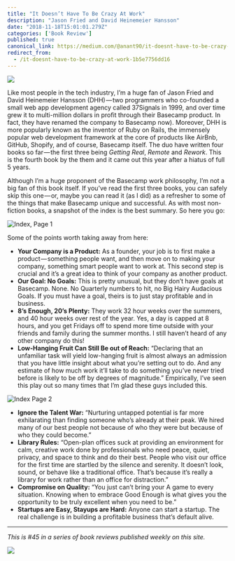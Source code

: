 ```yaml
---
title: "It Doesn’t Have To Be Crazy At Work"
description: "Jason Fried and David Heinemeier Hansson"
date: "2018-11-18T15:01:01.279Z"
categories: ['Book Review']
published: true
canonical_link: https://medium.com/@anant90/it-doesnt-have-to-be-crazy-at-work-1b5e7756dd16
redirect_from:
  - /it-doesnt-have-to-be-crazy-at-work-1b5e7756dd16
---
```


![](/assets/blog/it-doesnt-have-to-be-crazy-at-work/asset-1.png)

Like most people in the tech industry, I’m a huge fan of Jason Fried and David Heinemeier Hansson (DHH) — two programmers who co-founded a small web app development agency called 37Signals in 1999, and over time grew it to multi-million dollars in profit through their Basecamp product. In fact, they have renamed the company to Basecamp now). Moreover, DHH is more popularly known as the inventor of Ruby on Rails, the immensely popular web development framework at the core of products like AirBnb, GitHub, Shopify, and of course, Basecamp itself. The duo have written four books so far — the first three being _Getting Real_, _Remote_ and _Rework_. This is the fourth book by the them and it came out this year after a hiatus of full 5 years.

Although I’m a huge proponent of the Basecamp work philosophy, I’m not a big fan of this book itself. If you’ve read the first three books, you can safely skip this one — or, maybe you can read it (as I did) as a refresher to some of the things that make Basecamp unique and successful. As with most non-fiction books, a snapshot of the index is the best summary. So here you go:

![Index, Page 1](/assets/blog/it-doesnt-have-to-be-crazy-at-work/asset-2.png)

Some of the points worth taking away from here:

-   **Your Company is a Product:** As a founder, your job is to first make a product — something people want, and then move on to making your company, something smart people want to work at. This second step is crucial and it’s a great idea to think of your company as another product.
-   **Our Goal: No Goals:** This is pretty unusual, but they don’t have goals at Basecamp. None. No Quarterly numbers to hit, no Big Hairy Audacious Goals. If you must have a goal, theirs is to just stay profitable and in business.
-   **8’s Enough, 20’s Plenty:** They work 32 hour weeks over the summers, and 40 hour weeks over rest of the year. Yes, a day is capped at 8 hours, and you get Fridays off to spend more time outside with your friends and family during the summer months. I still haven’t heard of any other company do this!
-   **Low-Hanging Fruit Can Still Be out of Reach:** “Declaring that an unfamiliar task will yield low-hanging fruit is almost always an admission that you have little insight about what you’re setting out to do. And any estimate of how much work it’ll take to do something you’ve never tried before is likely to be off by degrees of magnitude.” Empirically, I’ve seen this play out so many times that I’m glad these guys included this.

![Index Page 2](/assets/blog/it-doesnt-have-to-be-crazy-at-work/asset-3.png)

-   **Ignore the Talent War:** “Nurturing untapped potential is far more exhilarating than finding someone who’s already at their peak. We hired many of our best people not because of who they were but because of who they could become.”
-   **Library Rules:** “Open-plan offices suck at providing an environment for calm, creative work done by professionals who need peace, quiet, privacy, and space to think and do their best. People who visit our office for the first time are startled by the silence and serenity. It doesn’t look, sound, or behave like a traditional office. That’s because it’s really a library for work rather than an office for distraction.”
-   **Compromise on Quality:** “You just can’t bring your A game to every situation. Knowing when to embrace Good Enough is what gives you the opportunity to be truly excellent when you need to be.”
-   **Startups are Easy, Stayups are Hard:** Anyone can start a startup. The real challenge is in building a profitable business that’s default alive.

---

_This is #45 in a series of book reviews published weekly on this site._

![](/assets/blog/it-doesnt-have-to-be-crazy-at-work/asset-4.jpeg)
